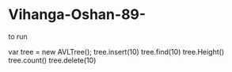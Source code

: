 ﻿# Vihanga-Oshan-89-
to run 

var tree = new AVLTree();
tree.insert(10)
tree.find(10)
tree.Height()
tree.count()
tree.delete(10)

